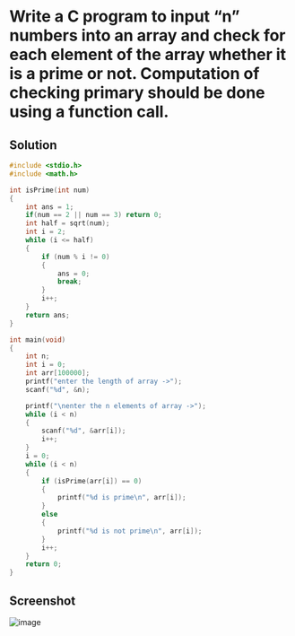 # Write a C program to input “n” numbers into an array and check for each element of the  array whether it is a prime or not. Computation of checking primary should be done using  a function call.

## Solution
```c
#include <stdio.h>
#include <math.h>

int isPrime(int num)
{
    int ans = 1;
    if(num == 2 || num == 3) return 0;
    int half = sqrt(num);
    int i = 2;
    while (i <= half)
    {
        if (num % i != 0)
        {
            ans = 0;
            break;
        }
        i++;
    }
    return ans;
}

int main(void)
{
    int n;
    int i = 0;
    int arr[100000];
    printf("enter the length of array ->");
    scanf("%d", &n);

    printf("\nenter the n elements of array ->");
    while (i < n)
    {
        scanf("%d", &arr[i]);
        i++;
    }
    i = 0;
    while (i < n)
    {
        if (isPrime(arr[i]) == 0)
        {
            printf("%d is prime\n", arr[i]);
        }
        else
        {
            printf("%d is not prime\n", arr[i]);
        }
        i++;
    }
    return 0;
}
```

## Screenshot

![image](https://user-images.githubusercontent.com/96988507/156177423-41c5ba3e-d6f7-41f4-80e7-80e21fab58aa.png)
